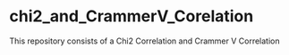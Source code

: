 # chi2_and_CrammerV_Corelation
This repository consists of a Chi2 Correlation and Crammer V Correlation
